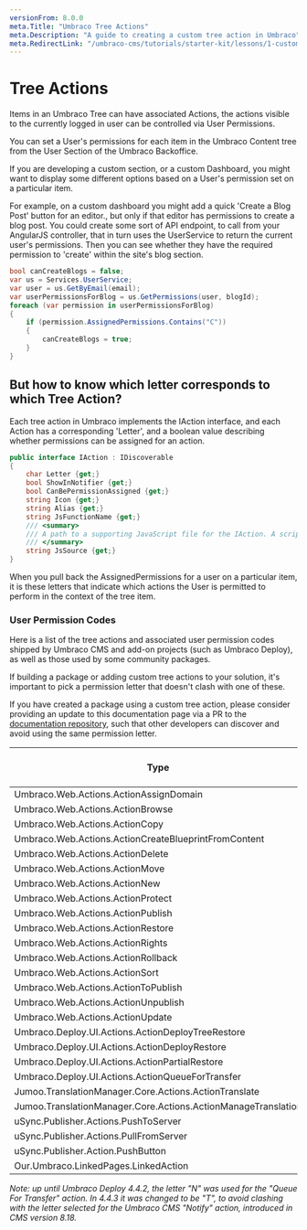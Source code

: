 ```yaml
---
versionFrom: 8.0.0
meta.Title: "Umbraco Tree Actions"
meta.Description: "A guide to creating a custom tree action in Umbraco"
meta.RedirectLink: "/umbraco-cms/tutorials/starter-kit/lessons/1-customize-the-starter-kit"
---
```


# Tree Actions

Items in an Umbraco Tree can have associated Actions, the actions visible to the currently logged in user can be controlled via User Permissions.

You can set a User's permissions for each item in the Umbraco Content tree from the User Section of the Umbraco Backoffice.

If you are developing a custom section, or a custom Dashboard, you might want to display some different options based on a User's permission set on a particular item.

For example, on a custom dashboard you might add a quick 'Create a Blog Post' button for an editor., but only if that editor has permissions to create a blog post. You could create some sort of API endpoint, to call from your AngularJS controller, that in turn uses the UserService to return the current user's permissions. Then you can see whether they have the required permission to 'create' within the site's blog section.

```csharp
bool canCreateBlogs = false;
var us = Services.UserService;
var user = us.GetByEmail(email);
var userPermissionsForBlog = us.GetPermissions(user, blogId);
foreach (var permission in userPermissionsForBlog)
{
    if (permission.AssignedPermissions.Contains("C"))
    {
        canCreateBlogs = true;
    }
}
```

## But how to know which letter corresponds to which Tree Action?

Each tree action in Umbraco implements the IAction interface, and each Action has a corresponding 'Letter', and a boolean value describing whether permissions can be assigned for an action.

```csharp
public interface IAction : IDiscoverable
{
    char Letter {get;}
    bool ShowInNotifier {get;}
    bool CanBePermissionAssigned {get;}
    string Icon {get;}
    string Alias {get;}
    string JsFunctionName {get;}
    /// <summary>
    /// A path to a supporting JavaScript file for the IAction. A script tag will be rendered out with the reference to the  JavaScript file.
    /// </summary>
    string JsSource {get;}
}
```

When you pull back the AssignedPermissions for a user on a particular item, it is these letters that indicate which actions the User is permitted to perform in the context of the tree item.

### User Permission Codes

Here is a list of the tree actions and associated user permission codes shipped by Umbraco CMS and add-on projects (such as Umbraco Deploy), as well as those used by some community packages.

If building a package or adding custom tree actions to your solution, it's important to pick a permission letter that doesn't clash with one of these.

If you have created a package using a custom tree action, please consider providing an update to this documentation page via a PR to the [documentation repository](https://github.com/umbraco/UmbracoDocs), such that other developers can discover and avoid using the same permission letter.

|Type|Alias|Letter|Can Be Permission Assigned|
|-|-|-|-|
|Umbraco.Web.Actions.ActionAssignDomain|assignDomain|I|True|
|Umbraco.Web.Actions.ActionBrowse|browse|F|True|
|Umbraco.Web.Actions.ActionCopy|copy|O|True|
|Umbraco.Web.Actions.ActionCreateBlueprintFromContent|createblueprint|ï|True|
|Umbraco.Web.Actions.ActionDelete|delete|D|True|
|Umbraco.Web.Actions.ActionMove|move|M|True|
|Umbraco.Web.Actions.ActionNew|create|C|True|
|Umbraco.Web.Actions.ActionProtect|protect|P|True|
|Umbraco.Web.Actions.ActionPublish|publish|U|True|
|Umbraco.Web.Actions.ActionRestore|restore|V|False|
|Umbraco.Web.Actions.ActionRights|rights|R|True|
|Umbraco.Web.Actions.ActionRollback|rollback|K|True|
|Umbraco.Web.Actions.ActionSort|sort|S|True|
|Umbraco.Web.Actions.ActionToPublish|sendtopublish|H|True|
|Umbraco.Web.Actions.ActionUnpublish|unpublish|Z|True|
|Umbraco.Web.Actions.ActionUpdate|update|A|True|
|Umbraco.Deploy.UI.Actions.ActionDeployTreeRestore|deployTreeRestore|Ψ|True|
|Umbraco.Deploy.UI.Actions.ActionDeployRestore|deployRestore|Q|True|
|Umbraco.Deploy.UI.Actions.ActionPartialRestore|deployPartialRestore|Ø|True|
|Umbraco.Deploy.UI.Actions.ActionQueueForTransfer|deployQueueForTransfer|T|True|
|Jumoo.TranslationManager.Core.Actions.ActionTranslate|translate|5|True|
|Jumoo.TranslationManager.Core.Actions.ActionManageTranslation|manageTranslations|Ť|True|
|uSync.Publisher.Actions.PushToServer|pushContent|>|True|
|uSync.Publisher.Actions.PullFromServer|pullContent|<|True|
|uSync.Publisher.Action.PushButton|pushContentButton|^|True|
|Our.Umbraco.LinkedPages.LinkedAction|linkPages|l|True|

*Note: up until Umbraco Deploy 4.4.2, the letter "N" was used for the "Queue For Transfer" action.  In 4.4.3 it was changed to be "T", to avoid clashing with the letter selected for the Umbraco CMS "Notify" action, introduced in CMS version 8.18.*